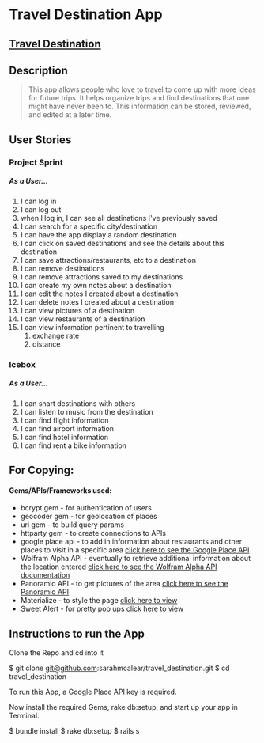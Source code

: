 # Travel Destination App

## [Travel Destination](http://travel-destination.herokuapp.com/destinations)

## Description

>This app allows people who love to travel to come up with more ideas for future trips. It helps organize trips and find destinations that one might have never been to. This information can be stored, reviewed, and edited at a later time.

## User Stories

### Project Sprint

##### As a User...

1. I can log in
1. I can log out
1. when I log in, I can see all destinations I've previously saved
1. I can search for a specific city/destination
1. I can have the app display a random destination
1. I can click on saved destinations and see the details about this destination
1. I can save attractions/restaurants, etc to a destination
1. I can remove destinations
1. I can remove attractions saved to my destinations
1. I can create my own notes about a destination
1. I can edit the notes I created about a destination
1. I can delete notes I created about a destination
1. I can view pictures of a destination
1. I can view restaurants of a destination
1. I can view information pertinent to travelling
	1. exchange rate
	1. distance




### Icebox

##### As a User...

1. I can shart destinations with others
1. I can listen to music from the destination
1. I can find flight information
1. I can find airport information
1. I can find hotel information
1. I can find rent a bike information


## For Copying:

#### Gems/APIs/Frameworks used:

* bcrypt gem - for authentication of users
* geocoder gem - for geolocation of places
* uri gem - to build query params
* httparty gem - to create connections to APIs
* google place api - to add in information about restaurants and other places to visit in a specific area [click here to see the Google Place API](https://developers.google.com/places/documentation/)
* Wolfram Alpha API - eventually to retrieve additional information about the location entered [click here to see the Wolfram Alpha API documentation](http://products.wolframalpha.com/api/)
* Panoramio API - to get pictures of the area [click here to see the Panoramio API](http://www.panoramio.com/api/widget/api.html)
* Materialize - to style the page [click here to view](http://materializecss.com/)
* Sweet Alert - for pretty pop ups [click here to view](http://tristanedwards.me/sweetalert)

## Instructions to run the App

  Clone the Repo and cd into it

  $ git clone git@github.com:sarahmcalear/travel_destination.git
  $ cd travel_destination

  To run this App, a Google Place API key is required.

  Now install the required Gems, rake db:setup, and start up your app in Terminal.

  $ bundle install
  $ rake db:setup
  $ rails s


